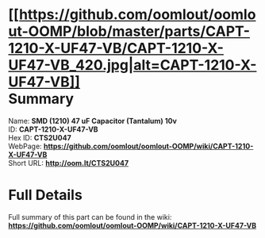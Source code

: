 
[[https://github.com/oomlout/oomlout-OOMP/blob/master/parts/CAPT-1210-X-UF47-VB/CAPT-1210-X-UF47-VB_420.jpg|alt=CAPT-1210-X-UF47-VB]]     
Summary
=================
  
Name: __SMD (1210) 47 uF Capacitor (Tantalum) 10v__    
ID: __CAPT-1210-X-UF47-VB__   
Hex ID: __CTS2U047__   
WebPage: __https://github.com/oomlout/oomlout-OOMP/wiki/CAPT-1210-X-UF47-VB__   
Short URL: __http://oom.lt/CTS2U047__   

Full Details
==========================
Full summary of this part can be found in the wiki:   
__https://github.com/oomlout/oomlout-OOMP/wiki/CAPT-1210-X-UF47-VB__    


